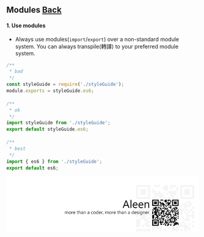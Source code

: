 ## Modules [**Back**](./../README.md)

#### 1. Use modules

- Always use modules(`import`/`export`) over a non-standard module system. You can always transpile(轉譯) to your preferred module system.

```js
/**
 * bad
 */
const styleGuide = require('./styleGuide');
module.exports = styleGuide.es6;

/**
 * ok
 */
import styleGuide from './styleGuide';
export default styleGuide.es6;

/**
 * best
 */
import { es6 } from './styleGuide';
export default es6;
```

<a href="http://aleen42.github.io/" target="_blank" ><img src="./../pic/tail.gif"></a>